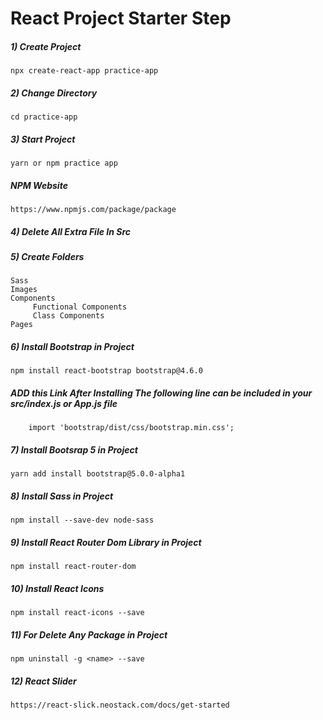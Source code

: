 # React Project Starter Step 

##### 1) Create Project 
	npx create-react-app practice-app


##### 2) Change Directory
	cd practice-app


##### 3) Start Project
	yarn or npm practice app
##### NPM Website
 	https://www.npmjs.com/package/package

##### 4) Delete All Extra File In Src


##### 5) Create Folders 
	Sass 
	Images 
	Components
	     Functional Components
	     Class Components
	Pages 


##### 6) Install Bootstrap in Project
	npm install react-bootstrap bootstrap@4.6.0
##### ADD this Link After Installing *The following line can be included in your src/index.js or App.js file*
      	import 'bootstrap/dist/css/bootstrap.min.css';

##### 7) Install Bootsrap 5 in Project
	yarn add install bootstrap@5.0.0-alpha1



##### 8) Install Sass in Project
	npm install --save-dev node-sass


##### 9) Install React Router Dom Library in Project
	npm install react-router-dom
	
##### 10) Install React Icons 
	npm install react-icons --save
	
##### 11) For Delete Any Package in Project
	npm uninstall -g <name> --save
	
##### 12) React Slider
	https://react-slick.neostack.com/docs/get-started
